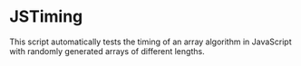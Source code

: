# JSTiming

This script automatically tests the timing of an array algorithm in JavaScript
with randomly generated arrays of different lengths.
